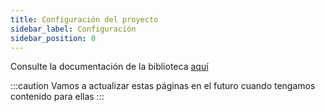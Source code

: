 ```yaml
---
title: Configuración del proyecto
sidebar_label: Configuración
sidebar_position: 0
---
```


Consulte la documentación de la biblioteca [aquí](https://github.com/deriv-com/flutter-deriv-api)

:::caution
Vamos a actualizar estas páginas en el futuro cuando tengamos contenido para ellas
:::
